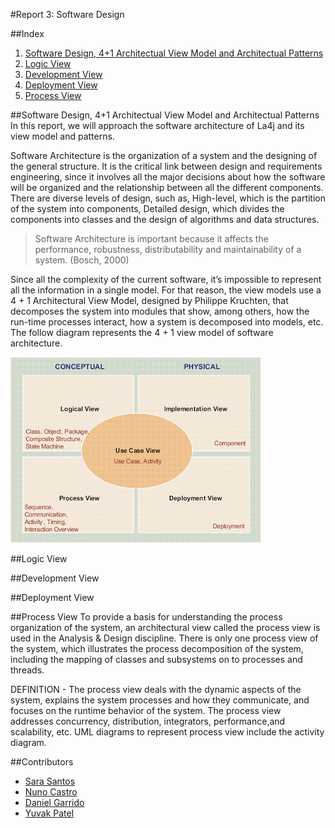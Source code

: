 #Report 3: Software Design

##Index
1. [Software Design, 4+1 Architectual View Model and Architectual Patterns](#Intro)
2. [Logic View](#LV)
3. [Development View](#DvV)
4. [Deployment View](#DpV)
5. [Process View](#PV)

##Software Design, 4+1 Architectual View Model and Architectual Patterns <a name="Intro"></a>
In this report, we will approach the software architecture of La4j and its view model and patterns. 

Software Architecture is the organization of a system and the designing of the general structure. It is the critical link between design and requirements engineering, since it involves all the major decisions about how the software will be organized and the relationship between all the different components.
There are diverse levels of design, such as, High-level, which is the partition of the system into components, Detailed design, which divides the components into classes and the design of algorithms and data structures.

> Software Architecture is important because it affects the performance, robustness, distributability and maintainability of a system.
> (Bosch, 2000)

Since all the complexity of the current software, it’s impossible to represent all the information in a single model. For that reason, the view models use a 4 + 1 Architectural View Model, designed by Philippe Kruchten, that decomposes the system into modules that show, among others, how the run-time processes interact, how a system is decomposed into models, etc.
The follow diagram represents the 4 + 1 view model of software architecture. 

![alt](https://github.com/nunomiguel1995/ESOF-la4j/blob/master/ESOF-docs/res/4plus1model.png)


##Logic View <a name="LV"></a>

##Development View <a name="DvV"></a>

##Deployment  View <a name="DpV"></a>

##Process View <a name="PV"></a>
To provide a basis for understanding the process organization of the system, an architectural view called the process view is used in the Analysis & Design discipline. There is only one process view of the system, which illustrates the process decomposition of the system, including the mapping of classes and subsystems on to processes and threads.

DEFINITION - The process view deals with the dynamic aspects of the system, explains the system
processes and how they communicate, and focuses on the runtime behavior of the system.
The process view addresses concurrency, distribution, integrators, performance,and 
scalability, etc. UML diagrams to represent process view include the activity diagram.



##Contributors
* [Sara Santos](https://github.com/sarasantos96)
* [Nuno Castro](https://github.com/nunomiguel1995)
* [Daniel Garrido](https://github.com/dalugoga)
* [Yuvak Patel](https://github.com/scorpio9847)
